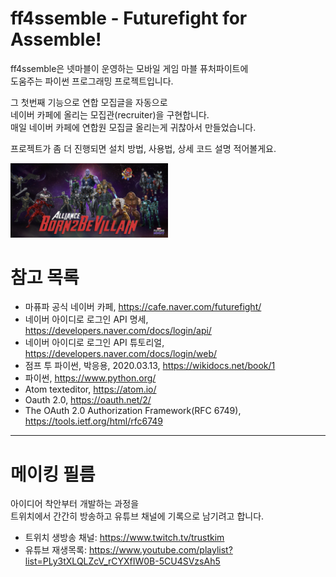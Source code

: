 ff4ssemble - Futurefight for Assemble!
======================================
ff4ssemble은 넷마블이 운영하는 모바일 게임 마블 퓨처파이트에<br>
도움주는 파이썬 프로그래밍 프로젝트입니다.<br>

그 첫번째 기능으로 연합 모집글을 자동으로<br>
네이버 카페에 올리는 모집관(recruiter)을 구현합니다.<br>
매일 네이버 카페에 연합원 모집글 올리는게 귀찮아서 만들었습니다.<br>

프로젝트가 좀 더 진행되면 설치 방법, 사용법, 상세 코드 설명 적어볼게요.<br>

<img src="https://raw.githubusercontent.com/trustkim/ff4ssemble/master/B2V_mk3.png"
width="50%" height="50%" title="본비빌 화이팅!" alt="본비빌 화이팅!">
</img><br/>

# 참고 목록
* 마퓨파 공식 네이버 카페, https://cafe.naver.com/futurefight/
* 네이버 아이디로 로그인 API 명세, https://developers.naver.com/docs/login/api/
* 네이버 아이디로 로그인 API 튜토리얼, https://developers.naver.com/docs/login/web/
* 점프 투 파이썬, 박응용, 2020.03.13, https://wikidocs.net/book/1
* 파이썬, https://www.python.org/
* Atom texteditor, https://atom.io/
* Oauth 2.0, https://oauth.net/2/
* The OAuth 2.0 Authorization Framework(RFC 6749), https://tools.ietf.org/html/rfc6749

------------------------------------------------------------

# 메이킹 필름
아이디어 착안부터 개발하는 과정을<br>
트위치에서 간간히 방송하고 유튜브 채널에 기록으로 남기려고 합니다.<br>
* 트위치 생방송 채널: https://www.twitch.tv/trustkim
* 유튜브 재생목록: https://www.youtube.com/playlist?list=PLy3tXLQLZcV_rCYXfIW0B-5CU4SVzsAh5
